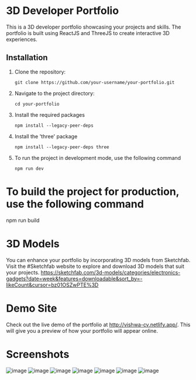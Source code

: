 # 3D Developer Portfolio

This is a 3D developer portfolio showcasing your projects and skills. The portfolio is built using ReactJS and ThreeJS to create interactive 3D experiences.

## Installation

1. Clone the repository:
   ```shell
   git clone https://github.com/your-username/your-portfolio.git
   
2. Navigate to the project directory:
   ```shell
   cd your-portfolio

3. Install the required packages
   ```shell
   npm install --legacy-peer-deps
   
4. Install the 'three' package
   ```shell
   npm install --legacy-peer-deps three

5. To run the project in development mode, use the following command
   ```shell
   npm run dev

# To build the project for production, use the following command
npm run build

# 3D Models
You can enhance your portfolio by incorporating 3D models from Sketchfab. Visit the #Sketchfab website to explore and download 3D models that suit your projects.
https://sketchfab.com/3d-models/categories/electronics-gadgets?date=week&features=downloadable&sort_by=-likeCount&cursor=bz01OSZwPTE%3D


# Demo Site
Check out the live demo of the portfolio at http://vishwa-cv.netlify.app/. This will give you a preview of how your portfolio will appear online.

# Screenshots
![image](https://user-images.githubusercontent.com/66408627/236393203-ee97ccd6-da71-42a9-af5a-6a9dc4f5b761.png)
![image](https://user-images.githubusercontent.com/66408627/236393229-eea886ab-c985-451d-bbd4-6ac068a6876b.png)
![image](https://user-images.githubusercontent.com/66408627/236393258-363c7f8b-f156-49d9-b5f8-6792a61e1f5f.png)
![image](https://user-images.githubusercontent.com/66408627/236393278-722b553c-2672-4cf3-9238-798b45d7faea.png)
![image](https://user-images.githubusercontent.com/66408627/236393293-1b0c6d58-5da0-4870-a424-89c4d78c07c4.png)
![image](https://user-images.githubusercontent.com/66408627/236393310-fae29562-0d98-49b6-ae7a-18957f6ef5eb.png)
![image](https://user-images.githubusercontent.com/66408627/236393315-8291ac55-5f1d-4d1c-b834-8e09cec7309e.png)
